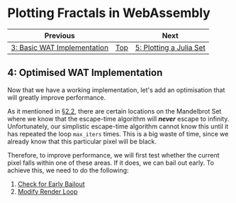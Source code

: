 # Plotting Fractals in WebAssembly

| Previous | | Next
|---|---|---
| [3: Basic WAT Implementation](../03%20WAT%20Basic%20Implementation/) | [Top](/chriswhealy/plotting-fractals-in-webassembly) | [5: Plotting a Julia Set](../05%20MB%20Julia%20Set/)

## 4: Optimised WAT Implementation

Now that we have a working implementation, let's add an optimisation that will greatly improve performance.

As it mentioned in [§2.2](../02%20Initial%20Implementation/02/), there are certain locations on the Mandelbrot Set where we know that the escape-time algorithm will ***never*** escape to infinity.  Unfortunately, our simplistic escape-time algorithm cannot know this until it has repeated the loop `max_iters` times.  This is a big waste of time, since we already know that this particular pixel will be black.

Therefore, to improve performance, we will first test whether the current pixel falls within one of these areas.  If it does, we can bail out early.  To achieve this, we need to do the following:

1. [Check for Early Bailout](./01/)
1. [Modify Render Loop](./02/)
